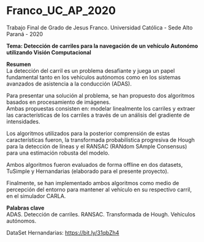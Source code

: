 # Franco_UC_AP_2020
Trabajo Final de Grado de Jesus Franco. Universidad Católica - Sede Alto Paraná - 2020 </br>

<b>Tema: Detección de carriles para la navegación de un vehículo Autonómo utilizando Visión Computacional</b></br>

<b>Resumen</b></br>
La detección del carril es un problema desafiante y juega un papel fundamental tanto en los vehículos autónomos como en los sistemas avanzados de asistencia a la conducción (ADAS).</br>

Para presentar una solución al problema, se han propuesto dos algoritmos basados en procesamiento de imágenes.</br>
Ambas propuestas consisten en: modelar linealmente los carriles y extraer las características de los carriles a través de un análisis del gradiente de intensidades.</br> 

Los algoritmos utilizados para la posterior comprensión de estas características fueron, la transformada probabilística progresiva de Hough para la detección de líneas y el RANSAC (RANdom SAmple Consensus) para una estimación robusta del modelo.</br>

Ambos algoritmos fueron evaluados de forma offline en dos datasets, TuSimple y Hernandarias (elaborado para el presente proyecto).</br>

Finalmente, se han implementado ambos algoritmos como medio de percepción del entorno para mantener al vehículo en su respectivo carril, en el simulador CARLA.</br>

<b>Palabras clave</b></br>
ADAS. Detección de carriles. RANSAC. Transformada de Hough. Vehículos autónomos.</br>

DataSet Hernandarias: https://bit.ly/31qbZh4 </br>

